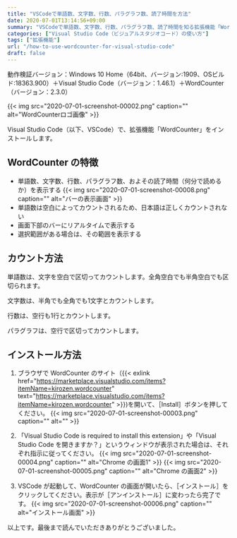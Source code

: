 ```yaml
---
title: "VSCodeで単語数、文字数、行数、パラグラフ数、読了時間を方法"
date: 2020-07-01T13:14:56+09:00
summary: "VSCodeで単語数、文字数、行数、パラグラフ数、読了時間を知る拡張機能「WordCounter」の使い方をご紹介いたします。"
categories: ["Visual Studio Code（ビジュアルスタジオコード）の使い方"]
tags: ["拡張機能"]
url: "/how-to-use-wordcounter-for-visual-studio-code"
draft: false
---
```


動作検証バージョン：Windows 10 Home（64bit、バージョン:1909、OSビルド:18363.900）＋Visual Studio Code（バージョン：1.46.1）＋WordCounter（バージョン：2.3.0）

{{< img src="2020-07-01-screenshot-00002.png" caption="" alt="WordCounterロゴ画像" >}}

Visual Studio Code（以下、VSCode）で、拡張機能「WordCounter」をインストールします。

## WordCounter の特徴

- 単語数、文字数、行数、パラグラフ数、およその読了時間（何分で読めるか）を表示する
{{< img src="2020-07-01-screenshot-00008.png" caption="" alt="バーの表示画面" >}}
- 単語数は空白によってカウントされるため、日本語は正しくカウントされない
- 画面下部のバーにリアルタイムで表示する
- 選択範囲がある場合は、その範囲を表示する

## カウント方法

単語数は、文字を空白で区切ってカウントします。全角空白でも半角空白でも区切られます。

文字数は、半角でも全角でも1文字とカウントします。

行数は、空行も1行とカウントします。

パラグラフは、空行で区切ってカウントします。

## インストール方法

1. ブラウザで WordCounter のサイト（{{< exlink href="https://marketplace.visualstudio.com/items?itemName=kirozen.wordcounter" text="https://marketplace.visualstudio.com/items?itemName=kirozen.wordcounter" >}})を開いて、［Install］ボタンを押してください。
{{< img src="2020-07-01-screenshot-00003.png" caption="" alt="" >}}

2. 「Visual Studio Code is required to install this extension」や「Visual Studio Code を開きますか？」というウィンドウが表示された場合は、それぞれ指示に従ってください。
{{< img src="2020-07-01-screenshot-00004.png" caption="" alt="Chrome の画面1" >}}
{{< img src="2020-07-01-screenshot-00005.png" caption="" alt="Chrome の画面2" >}}


3. VSCode が起動して、WordCounter の画面が開いたら、［インストール］をクリックしてください。表示が［アンインストール］に変わったら完了です。
{{< img src="2020-07-01-screenshot-00006.png" caption="" alt="インストール画面" >}}

以上です。最後まで読んでいただきありがとうございました。
